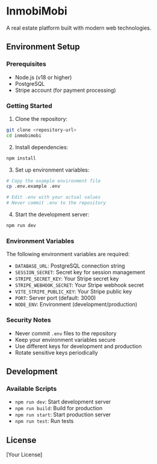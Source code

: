 # InmobiMobi

A real estate platform built with modern web technologies.

## Environment Setup

### Prerequisites
- Node.js (v18 or higher)
- PostgreSQL
- Stripe account (for payment processing)

### Getting Started

1. Clone the repository:
```bash
git clone <repository-url>
cd inmobimobi
```

2. Install dependencies:
```bash
npm install
```

3. Set up environment variables:
```bash
# Copy the example environment file
cp .env.example .env

# Edit .env with your actual values
# Never commit .env to the repository
```

4. Start the development server:
```bash
npm run dev
```

### Environment Variables

The following environment variables are required:

- `DATABASE_URL`: PostgreSQL connection string
- `SESSION_SECRET`: Secret key for session management
- `STRIPE_SECRET_KEY`: Your Stripe secret key
- `STRIPE_WEBHOOK_SECRET`: Your Stripe webhook secret
- `VITE_STRIPE_PUBLIC_KEY`: Your Stripe public key
- `PORT`: Server port (default: 3000)
- `NODE_ENV`: Environment (development/production)

### Security Notes

- Never commit `.env` files to the repository
- Keep your environment variables secure
- Use different keys for development and production
- Rotate sensitive keys periodically

## Development

### Available Scripts

- `npm run dev`: Start development server
- `npm run build`: Build for production
- `npm run start`: Start production server
- `npm run test`: Run tests

## License

[Your License] 